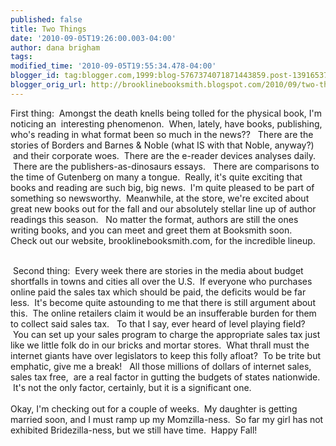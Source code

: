 ```yaml
---
published: false
title: Two Things
date: '2010-09-05T19:26:00.003-04:00'
author: dana brigham
tags: 
modified_time: '2010-09-05T19:55:34.478-04:00'
blogger_id: tag:blogger.com,1999:blog-5767374071871443859.post-1391653783714312939
blogger_orig_url: http://brooklinebooksmith.blogspot.com/2010/09/two-things.html
---
```


First thing:  Amongst the death knells being tolled for the physical book, I'm noticing an  interesting phenomenon.  When, lately, have books, publishing, who's reading in what format been so much in the news??   There are the stories of Borders and Barnes &amp; Noble (what IS with that Noble, anyway?)  and their corporate woes.  There are the e-reader devices analyses daily.  There are the publishers-as-dinosaurs essays.   There are comparisons to the time of Gutenberg on many a tongue.  Really, it's quite exciting that books and reading are such big, big news.  I'm quite pleased to be part of something so newsworthy.  Meanwhile, at the store, we're excited about great new books out for the fall and our absolutely stellar line up of author readings this season.   No matter the format, authors are still the ones writing books, and you can meet and greet them at Booksmith soon.   Check out our website, brooklinebooksmith.com, for the incredible lineup.<div><br /></div><div> Second thing:  Every week there are stories in the media about budget shortfalls in towns and cities all over the U.S.  If everyone who purchases online paid the sales tax which should be paid, the deficits would be far less.  It's become quite astounding to me that there is still argument about this.  The online retailers claim it would be an insufferable burden for them to collect said sales tax.   To that I say, ever heard of level playing field?  You can set up your sales program to charge the appropriate sales tax just like we little folk do in our bricks and mortar stores.  What thrall must the internet giants have over legislators to keep this folly afloat?  To be trite but emphatic, give me a break!   All those millions of dollars of internet sales, sales tax free,  are a real factor in gutting the budgets of states nationwide.  It's not the only factor, certainly, but it is a significant one.</div><div><br /></div><div>Okay, I'm checking out for a couple of weeks.  My daughter is getting married soon, and I must ramp up my Momzilla-ness.  So far my girl has not exhibited Bridezilla-ness, but we still have time.  Happy Fall!</div>